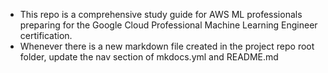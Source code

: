 - This repo is a comprehensive study guide for AWS ML professionals preparing for the Google Cloud Professional Machine Learning Engineer certification.
- Whenever there is a new markdown file created in the project repo root folder, update the nav section of mkdocs.yml and README.md